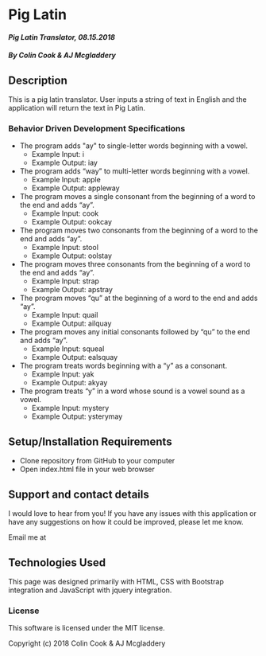 # **Pig Latin**

#### _Pig Latin Translator, 08.15.2018_

##### By Colin Cook & AJ Mcgladdery

## Description

This is a pig latin translator. User inputs a string of text in English and the application will return the text in Pig Latin.

### Behavior Driven Development Specifications
<!--
* The program does nothing to non-alphabetical characters, since they do not contain consonants or vowels.
    * Example Input: 3
    * Example Output: 3 -->
* The program adds "ay" to single-letter words beginning with a vowel.
    * Example Input: i
    * Example Output: iay
* The program adds “way” to multi-letter words beginning with a vowel.
    * Example Input: apple
    * Example Output: appleway
*  The program moves a single consonant from the beginning of a word to the end and adds “ay”.
    * Example Input: cook
    * Example Output: ookcay
* The program moves two consonants from the beginning of a word to the end and adds “ay”.
    * Example Input: stool
    * Example Output: oolstay
* The program moves three consonants from the beginning of a word to the end and adds “ay”.
    * Example Input: strap
    * Example Output: apstray
* The program moves “qu” at the beginning of a word to the end and adds “ay”.
    * Example Input: quail
    * Example Output: ailquay
* The program moves any initial consonants followed by “qu” to the end and adds “ay”.
    * Example Input: squeal
    * Example Output: ealsquay
* The program treats words beginning with a “y” as a consonant.
    * Example Input: yak
    * Example Output: akyay
* The program treats “y” in a word whose sound is a vowel sound as a vowel.
    * Example Input: mystery
    * Example Output: ysterymay



## Setup/Installation Requirements

* Clone repository from GitHub to your computer
* Open index.html file in your web browser

## Support and contact details

I would love to hear from you! If you have any issues with this application or have any suggestions on how it could be improved, please let me know.

Email me at

## Technologies Used

This page was designed primarily with HTML, CSS with Bootstrap integration and JavaScript with jquery integration.

### License

This software is licensed under the MIT license.

Copyright (c) 2018 Colin Cook & AJ Mcgladdery
